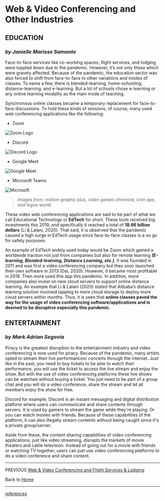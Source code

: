 # Web & Video Conferencing and Other Industries

## EDUCATION
### *by Janielle Marisse Samonte*

Face-to-face services like co-working spaces, flight services, and lodging were toppled down due to the pandemic. However, it’s not only these which were gravely affected. Because of the pandemic, the education sector was also forced to shift from face-to-face to other variations and modes of classes. To name a few, there is blended-learning, home-schooling, distance-learning, and e-learning. But a lot of schools chose e-learning or any online learning modality as the main mode of teaching.

Synchronous online classes became a temporary replacement for face-to-face discussions. To hold these kinds of sessions, of course, many used web conferencing applications like the following: 

- Zoom

![Zoom Logo](https://www.motiongraphicplus.com/wp-content/uploads/2020/04/zoom-logo-png-2048x1152.png)

- Discord 

![Discord Logo](https://www.videogameschronicle.com/files/2021/05/discord-new-logo.jpg)

- Google Meet

![Google Meet](https://iconape.com/wp-content/uploads/1/12/google-meet-0%D9%A3.png)

- Microsoft Teams 

![Microsoft](https://logos-world.net/wp-content/uploads/2021/04/Microsoft-Teams-Emblem.png)

> *images from: motion graphic plus, video games chronicle, icon ape, and logos-world*

These video web conferencing applications are said to be part of what we call Educational Technology or **EdTech** for short. These tools received big investments this 2019, and specifically it reached a total of **18.66 billion dollars** (Li & Lalani, 2020). That said, it is observed that the pandemic caused a high surge in EdTech usage since face-to-face classes is a no go for safety purposes. 

An example of EdTech widely used today would be Zoom which gained a worldwide traction not just from companies but also for remote learning ***(E-learning, Blended-learning, Distance Learning, etc.)***. It was founded in 2011 and was first a video conferencing company but they soon launched their own software in 2013 (Dai, 2020). However, it became most profitable in 2019. Then more used this app this pandemic. In addition, more companies also invest on new cloud servers to support online distance learning. An example that Li & Lalani (2020) stated that Alibaba’s distance learning solution involved tapping to more cloud storage to deploy more cloud servers within months. Thus, it is seen that **online classes paved the way for the usage of video conferencing software/applications and is deemed to be disruptive especially this pandemic.**  

## ENTERTAINMENT
### *by Mark Adrian Segovia*
Piracy is the greatest disruption to the entertainment industry and video conferencing is now used for piracy. Because of the pandemic, many artists opted  to stream their live performances/ concerts through the internet. Just like in the past, you need to buy tickets to be able to watch their performance, you will use the ticket to access the live stream and enjoy the show. But with the use of video conferencing platforms these live shows can be watched without buying a ticket. You just need to be part of a group chat and you will do a video conference, share the stream and let all members enjoy the show for free. 

Discord for example, Discord is an instant messaging and digital distribution platform where users can communicate and share contents through servers. It is used by gamers to stream the game while they're playing. Or you can watch movies with friends. Because of these capabilities of the platform, it can also illegally stream contents without being caught since it's a private group/server. 

Aside from these, the content sharing capabilities of video conferencing applications, just like video streaming, disrupts the markets of movie theaters and cable television. Instead of going out for a movie with friends or watching TV together, users can just use video conferencing platforms to do a video conference and share content.

---

PREVIOUS [Web & Video Conferencing and Flight Services & Lodging](fourth.md)                                  

Back to [Home](index.md)

---

[references](references.md)
